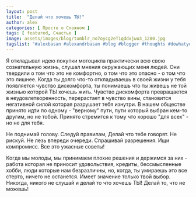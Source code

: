 ```yaml
---
layout: post
title:  "Делай что хочешь ТЫ!"
author: alex
categories: [ Просто о Сложном ]
tags: [ featured, Счастье ]
image: assets/images/blog/tumblr_no7oycg2eT1qddxjwo3_1280.jpg
tagslist: "#alexbasan #alexandrbasan #blog #blogger #thoughts #dowhatyoucant  #triumph #triumphstreettriple #алексбасан #александбасан #блог #блоггер #мысливмоейголове #байк #триумф"
---
```


Я откладывал идею покупки мотоцикла практически всю свою сознательную жизнь, слушал мнения окружающих меня людей. Они твердили о том что это не комфортно, о том что это опасно - о том что это лишнее. Когда ты долго что-то откладываешь в своей жизни у тебя появляется чувство дискомфорта, ты понимаешь что ты живешь не той жизнью которой ТЫ хочешь жить. Чувство дискомфорта превращается в неудовлетворенность, перерастает в чувство вины, становится негативной силой которая разрушает тебя изнутри. В нашем обществе принято идти по одному - "верному" пути, пути который выбран кем-то другим, но не тобой. Принято стремится к тому что хорошо "для всех" - но не для тебя.

Не поднимай голову. Следуй правилам, Делай что тебе говорят. Не рискуй. Не лезь впереди очереди. Спрашивай разрешения. Ищи компромисс. Все это ужасные советы!

Когда мы молоды, мы принимаем плохие решения и держимся за них - работа которая не приносит удовольствия, кредиты, бессмысленные хобби, люди которые нам безразличны, но, когда, ты умираешь это все стерто, ничего не останется. Имеет значение только твой выбор. Никогда, никого не слушай и делай то что хочешь ТЫ! Делай то, что не можешь!
